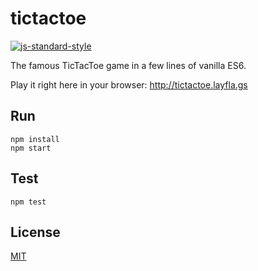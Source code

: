 # tictactoe

[![js-standard-style](https://img.shields.io/badge/code%20style-standard-brightgreen.svg?style=flat)](https://github.com/feross/standard)

The famous TicTacToe game in a few lines of vanilla ES6.

Play it right here in your browser: http://tictactoe.layfla.gs

## Run

```
npm install
npm start
```

## Test

```
npm test
```

## License

[MIT](LICENSE)

